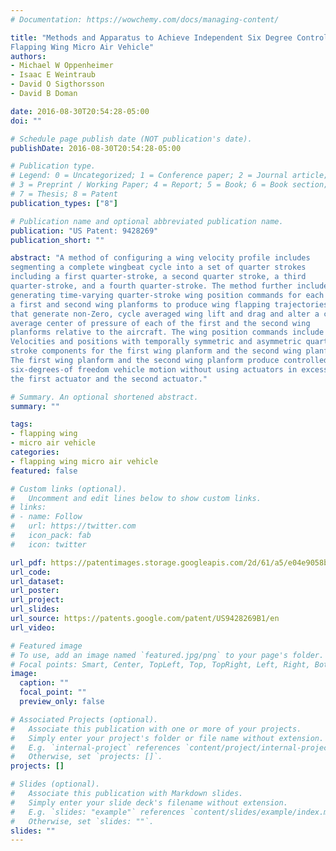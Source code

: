 ```yaml
---
# Documentation: https://wowchemy.com/docs/managing-content/

title: "Methods and Apparatus to Achieve Independent Six Degree Control of
Flapping Wing Micro Air Vehicle"
authors: 
- Michael W Oppenheimer
- Isaac E Weintraub
- David O Sigthorsson
- David B Doman

date: 2016-08-30T20:54:28-05:00
doi: ""

# Schedule page publish date (NOT publication's date).
publishDate: 2016-08-30T20:54:28-05:00

# Publication type.
# Legend: 0 = Uncategorized; 1 = Conference paper; 2 = Journal article;
# 3 = Preprint / Working Paper; 4 = Report; 5 = Book; 6 = Book section;
# 7 = Thesis; 8 = Patent
publication_types: ["8"]

# Publication name and optional abbreviated publication name.
publication: "US Patent: 9428269"
publication_short: ""

abstract: "A method of configuring a wing velocity profile includes
segmenting a complete wingbeat cycle into a set of quarter strokes
including a first quarter-stroke, a second quarter stroke, a third
quarter-stroke, and a fourth quarter-stroke. The method further includes
generating time-varying quarter-stroke wing position commands for each of
a first and second wing planforms to produce wing flapping trajectories
that generate non-Zero, cycle averaged wing lift and drag and alter a cycle
average center of pressure of each of the first and the second wing
planforms relative to the aircraft. The wing position commands include
Velocities and positions with temporally symmetric and asymmetric quarter
stroke components for the first wing planform and the second wing planform.
The first wing planform and the second wing planform produce controlled
six-degrees-of freedom vehicle motion without using actuators in excess of
the first actuator and the second actuator."

# Summary. An optional shortened abstract.
summary: ""

tags:
- flapping wing
- micro air vehicle
categories:
- flapping wing micro air vehicle
featured: false

# Custom links (optional).
#   Uncomment and edit lines below to show custom links.
# links:
# - name: Follow
#   url: https://twitter.com
#   icon_pack: fab
#   icon: twitter

url_pdf: https://patentimages.storage.googleapis.com/2d/61/a5/e04e9058ba40da/US9428269.pdf
url_code:
url_dataset:
url_poster:
url_project:
url_slides:
url_source: https://patents.google.com/patent/US9428269B1/en
url_video:

# Featured image
# To use, add an image named `featured.jpg/png` to your page's folder. 
# Focal points: Smart, Center, TopLeft, Top, TopRight, Left, Right, BottomLeft, Bottom, BottomRight.
image:
  caption: ""
  focal_point: ""
  preview_only: false

# Associated Projects (optional).
#   Associate this publication with one or more of your projects.
#   Simply enter your project's folder or file name without extension.
#   E.g. `internal-project` references `content/project/internal-project/index.md`.
#   Otherwise, set `projects: []`.
projects: []

# Slides (optional).
#   Associate this publication with Markdown slides.
#   Simply enter your slide deck's filename without extension.
#   E.g. `slides: "example"` references `content/slides/example/index.md`.
#   Otherwise, set `slides: ""`.
slides: ""
---
```

